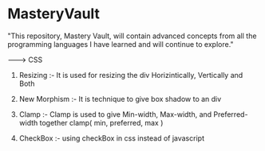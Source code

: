 # MasteryVault
"This repository, Mastery Vault, will contain advanced concepts from all the programming languages I have learned and will continue to explore."

---> CSS
   1) Resizing :-
        It is used for resizing the div Horizintically, Vertically and Both

   2) New Morphism :- 
        It is technique to give box shadow to an div 

   3) Clamp :- 
        Clamp is used to give Min-width, Max-width, and Preferred-width together
        clamp( min, preferred, max )

   4) CheckBox :-
        using checkBox in css instead of javascript
